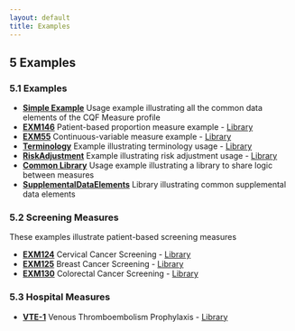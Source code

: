 ```yaml
---
layout: default
title: Examples
---
```

## 5 Examples

### 5.1 Examples

* [**Simple Example**](Measure-measure-exm.html) Usage example illustrating all the common data elements of the CQF Measure profile
* [**EXM146**](Measure-measure-exm146-FHIR.html) Patient-based proportion measure example - [Library](Library-exm146-FHIR.html)
* [**EXM55**](Measure-measure-exm55-FHIR.html) Continuous-variable measure example - [Library](Library-exm55-FHIR.html)
* [**Terminology**](Measure-measure-terminology-FHIR.html) Example illustrating terminology usage - [Library](Library-terminology-FHIR.html)
* [**RiskAdjustment**](Measure-measure-risk-adjustment-FHIR2.html) Example illustrating risk adjustment usage - [Library](Library-library-risk-adjustment-FHIR2.html)
* [**Common Library**](Library-common-FHIR.html) Usage example illustrating a library to share logic between measures
* [**SupplementalDataElements**](Library-supplemental-data-elements-FHIR.html) Library illustrating common supplemental data elements

### 5.2 Screening Measures

These examples illustrate patient-based screening measures

* [**EXM124**](Measure-measure-exm124-FHIR.html) Cervical Cancer Screening - [Library](Library-exm124-FHIR.html)
* [**EXM125**](Measure-measure-exm125-FHIR.html) Breast Cancer Screening - [Library](Library-exm125-FHIR.html)
* [**EXM130**](Measure-measure-exm130-FHIR.html) Colorectal Cancer Screening - [Library](Library-exm130-FHIR.html)

### 5.3 Hospital Measures

* [**VTE-1**](Measure-measure-vte-1-FHIR.html) Venous Thromboembolism Prophylaxis - [Library](Library-vte-1-FHIR.html)
